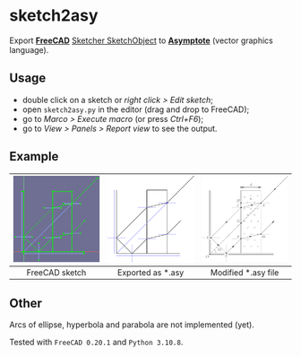 # sketch2asy
Export [**FreeCAD**](https://www.freecadweb.org/) [Sketcher SketchObject](https://wiki.freecadweb.org/Sketcher_SketchObject) to [**Asymptote**](https://asymptote.sourceforge.io/) (vector graphics language).

## Usage

* double click on a sketch or *right click > Edit sketch*;
* open ```sketch2asy.py``` in the editor (drag and drop to FreeCAD);
* go to *Marco > Execute macro* (or press *Ctrl+F6*);
* go to *View > Panels > Report view* to see the output.

## Example 

| ![FreeCAD sketch](./example/FreeCAD.png) | ![Exported as *.asy](./example/exported.png) | ![Modified *.asy file](./example/asymptote.png) |
| :--------------------------------------: | :------------------------------------------: | :---------------------------------------------: |
|              FreeCAD sketch              |              Exported as *.asy               |               Modified *.asy file               |

## Other

Arcs of ellipse, hyperbola and parabola are not implemented (yet).

Tested with ```FreeCAD 0.20.1``` and ```Python 3.10.8```.